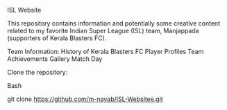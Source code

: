  ISL Website

This repository contains information and potentially some creative content related to my favorite Indian Super League (ISL) team, Manjappada (supporters of Kerala Blasters FC).

Team Information:
History of Kerala Blasters FC
Player Profiles 
Team Achievements
Gallery
Match Day 


Clone the repository:

Bash

git clone https://github.com/m-nayab/ISL-Websitee.git
